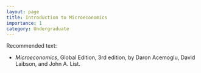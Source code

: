```yaml
---
layout: page
title: Introduction to Microeconomics
importance: 1
category: Undergraduate
---
```


Recommended text: 

* *Microeconomics*, Global Edition, 3rd edition, by Daron Acemoglu, David Laibson, and John A. List. 
